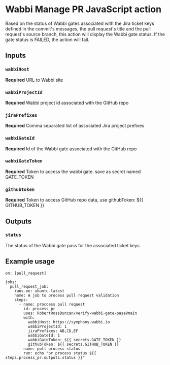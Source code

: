 # Wabbi Manage PR JavaScript action
Based on the status of Wabbi gates associated with the Jira ticket keys defined 
in the commit's messages, the pull request's title and the pull request's source
branch, this action will display the Wabbi gate status. If the gate status is
FAILED, the action will fail.

## Inputs
### `wabbiHost`
**Required** URL to Wabbi site
### `wabbiProjectId`
**Required** Wabbi project id associated with the GitHub repo
### `jiraPrefixes`
**Required** Comma separated list of associated Jira project prefixes
### `wabbiGateId`
**Required** Id of the Wabbi gate associated with the GitHub repo
### `wabbiGateToken`
**Required** Token to access the wabbi gate. save as secret named GATE_TOKEN
### `githubtoken`
**Required** Token to access GitHub repo data, use githubToken: ${{ GITHUB_TOKEN }}

## Outputs
### `status`
The status of the Wabbi gate pass for the associated ticket keys.

## Example usage
```
on: [pull_request]

jobs:
  pull_request_job:
    runs-on: ubuntu-latest
    name: A job to process pull request validation
    steps:
      - name: proccess pull request
        id: process_pr
        uses: RobertRossDuncan/verify-wabbi-gate-pass@main
        with:
          wabbiHost: https://symphony.wabbi.io
          wabbiProjectId: 1
          jiraPrefixes: AB,CD,EF
          wabbiGateId: 1
          wabbiGateToken: ${{ secrets.GATE_TOKEN }}
          githubToken: ${{ secrets.GITHUB_TOKEN }}
      - name: pull process status
        run: echo "pr process status ${{ steps.process_pr.outputs.status }}"
```